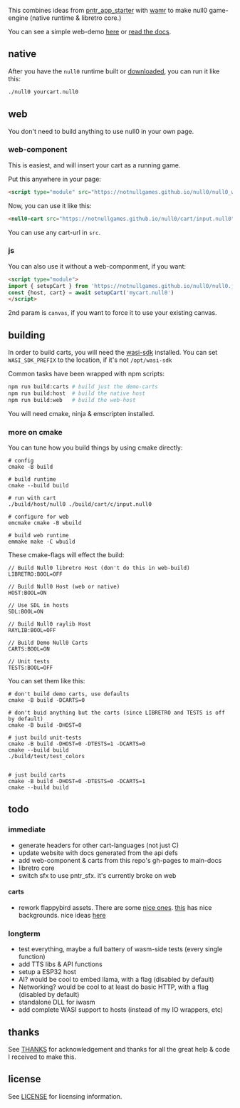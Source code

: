 This combines ideas from [pntr_app_starter](https://github.com/RobLoach/pntr_app_starter) with [wamr](https://github.com/bytecodealliance/wasm-micro-runtime) to make null0 game-engine (native runtime & libretro core.)

You can see a simple web-demo [here](https://notnullgames.github.io/null0) or [read the docs](https://notnullgames.vercel.app/null0).

## native

After you have the `null0` runtime built or [downloaded](https://github.com/notnullgames/null0/releases), you can run it like this:

```sh
./null0 yourcart.null0
```

## web

You don't need to build anything to use null0 in your own page.

### web-component

This is easiest, and will insert your cart as a running game.

Put this anywhere in your page:

```html
<script type="module" src="https://notnullgames.github.io/null0/null0_wc.js"></script>
```

Now, you can use it like this:

```html
<null0-cart src="https://notnullgames.github.io/null0/cart/input.null0"></null0-cart>
```

You can use any cart-url in `src`.

### js

You can also use it without a web-componment, if you want:

```html
<script type="module">
import { setupCart } from 'https://notnullgames.github.io/null0/null0.js'
const {host, cart} = await setupCart('mycart.null0')
</script>
```

2nd param is `canvas`, if you want to force it to use your existing canvas.

## building

In order to build carts, you will need the [wasi-sdk](https://github.com/WebAssembly/wasi-sdk/releases) installed. You can set `WASI_SDK_PREFIX` to the location, if it's not `/opt/wasi-sdk`

Common tasks have been wrapped with npm scripts:

```sh
npm run build:carts # build just the demo-carts
npm run build:host  # build the native host
npm run build:web   # build the web-host
```

You will need cmake, ninja & emscripten installed.

### more on cmake

You can tune how you build things by using cmake directly:

```
# config
cmake -B build

# build runtime
cmake --build build

# run with cart
./build/host/null0 ./build/cart/c/input.null0

# configure for web
emcmake cmake -B wbuild

# build web runtime
emmake make -C wbuild
```

These cmake-flags will effect the build:

```
// Build Null0 libretro Host (don't do this in web-build)
LIBRETRO:BOOL=OFF

// Build Null0 Host (web or native)
HOST:BOOL=ON

// Use SDL in hosts
SDL:BOOL=ON

// Build Null0 raylib Host
RAYLIB:BOOL=OFF

// Build Demo Null0 Carts
CARTS:BOOL=ON

// Unit tests
TESTS:BOOL=OFF
```

You can set them like this:

```
# don't build demo carts, use defaults
cmake -B build -DCARTS=0

# don't buid anything but the carts (since LIBRETRO and TESTS is off by default)
cmake -B build -DHOST=0

# just build unit-tests
cmake -B build -DHOST=0 -DTESTS=1 -DCARTS=0
cmake --build build
./build/test/test_colors


# just build carts
cmake -B build -DHOST=0 -DTESTS=0 -DCARTS=1
cmake --build build
```

## todo

### immediate

- generate headers for other cart-languages (not just C)
- update website with docs generated from the api defs
- add web-component & carts from this repo's gh-pages to main-docs
- libretro core
- switch sfx to use pntr_sfx. it's currently broke on web

#### carts

- rework flappybird assets. There are some [nice ones](https://flappybird.io/). [this](https://studio.code.org/flappy) has nice backgrounds. nice ideas [here](https://youtu.be/3IdOCxHGMIo?list=PLhQjrBD2T383Vx9-4vJYFsJbvZ_D17Qzh)


### longterm

- test everything, maybe a full battery of wasm-side tests (every single function)
- add TTS libs & API functions
- setup a ESP32 host
- AI? would be cool to embed llama, with a flag (disabled by default)
- Networking? would be cool to at least do basic HTTP, with a flag (disabled by default)
- standalone DLL for iwasm
- add complete WASI support to hosts (instead of my IO wrappers, etc)

## thanks

See [THANKS](THANKS.md) for acknowledgement and thanks for all the great help & code I received to make this.


## license

See [LICENSE](LICENSE) for licensing information.
